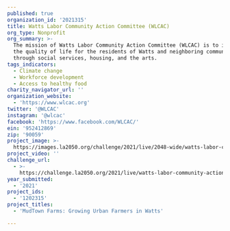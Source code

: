 ```yaml
---
published: true
organization_id: '2021315'
title: Watts Labor Community Action Committee (WLCAC)
org_type: Nonprofit
org_summary: >-
  The mission of Watts Labor Community Action Committee (WLCAC) is to improve
  the quality of life for the residents of Watts and neighboring communities
  through social services, housing, and the arts.
tags_indicators:
  - Climate change
  - Workforce development
  - Access to healthy food
charity_navigator_url: ''
organization_website:
  - 'https://www.wlcac.org'
twitter: '@WLCAC'
instagram: '@wlcac'
facebook: 'https://www.facebook.com/WLCAC/'
ein: '952412869'
zip: '90059'
project_image: >-
  https://images.la2050.org/challenge/2021/live/2048-wide/watts-labor-community-action-committee-wlcac.jpg
project_video: ''
challenge_url:
  - >-
    https://challenge.la2050.org/2021/live/watts-labor-community-action-committee-wlcac/
year_submitted:
  - '2021'
project_ids:
  - '1202315'
project_titles:
  - 'MudTown Farms: Growing Urban Farmers in Watts'

---
```

